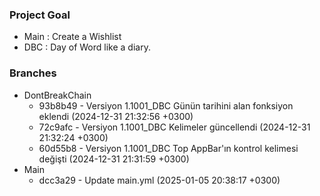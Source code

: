 ### Project Goal

- Main : Create a Wishlist
- DBC : Day of Word like a diary. 

### Branches

- DontBreakChain
  - 93b8b49 - Versiyon 1.1001_DBC Günün tarihini alan fonksiyon eklendi (2024-12-31 21:32:56 +0300)
  - 72c9afc - Versiyon 1.1001_DBC Kelimeler güncellendi (2024-12-31 21:32:24 +0300)
  - 60d55b8 - Versiyon 1.1001_DBC Top AppBar'ın kontrol kelimesi değişti (2024-12-31 21:31:59 +0300)
- Main
  - dcc3a29 - Update main.yml (2025-01-05 20:38:17 +0300)